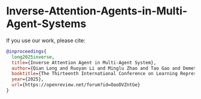 # Inverse-Attention-Agents-in-Multi-Agent-Systems

If you use our work, please cite:

```bibtex
@inproceedings{
  long2025inverse,
  title={Inverse Attention Agent in Multi-Agent System},
  author={Qian Long and Ruoyan Li and Minglu Zhao and Tao Gao and Demetri Terzopoulos},
  booktitle={The Thirteenth International Conference on Learning Representations},
  year={2025},
  url={https://openreview.net/forum?id=OaoDVZntGe}
}
